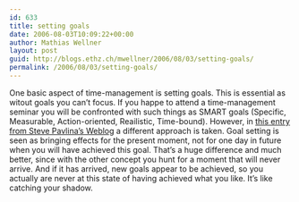 ```yaml
---
id: 633
title: setting goals
date: 2006-08-03T10:09:22+00:00
author: Mathias Wellner
layout: post
guid: http://blogs.ethz.ch/mwellner/2006/08/03/setting-goals/
permalink: /2006/08/03/setting-goals/
---
```

One basic aspect of time-management is setting goals. This is essential as witout goals you can&#8217;t focus. If you happe to attend a time-management seminar you will be confronted with such things as SMART goals (Specific, Measurable, Action-oriented, Reailistic, Time-bound). However, in [this entry from Steve Pavlina&#8217;s Weblog](http://www.stevepavlina.com/blog/2006/08/how-to-set-goals-you-will-actually-achieve/) a different approach is taken. Goal setting is seen as bringing effects for the present moment, not for one day in future when you will have achieved this goal. That&#8217;s a huge difference and much better, since with the other concept you hunt for a moment that will never arrive. And if it has arrived, new goals appear to be achieved, so you actually are never at this state of having achieved what you like. It&#8217;s like catching your shadow.